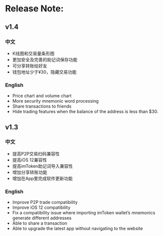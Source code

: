 # Release Note:

## v1.4
### 中文
- K线图和交易量条形图
- 更加安全及完善的助记词保存功能
- 可分享转账给好友
- 钱包地址少于¥30，隐藏交易功能


### English
- Price chart and volume chart
- More security mnemonic word processing
- Share transactions to friends
- Hide trading features when the balance of the address is less than $30.


## v1.3
### 中文
- 提高P2P交易扫码兼容性
- 提高iOS 12兼容性
- 提高imToken助记词导入兼容性
- 增加分享转账功能
- 增加在App里完成软件更新功能

### English
- Improve P2P trade compatibility
- Improve iOS 12 compatibility
- Fix a compatibility issue where importing imToken wallet’s mnemonics generate different addresses
- Able to share a transaction
- Able to upgrade the latest app without navigating to the website
